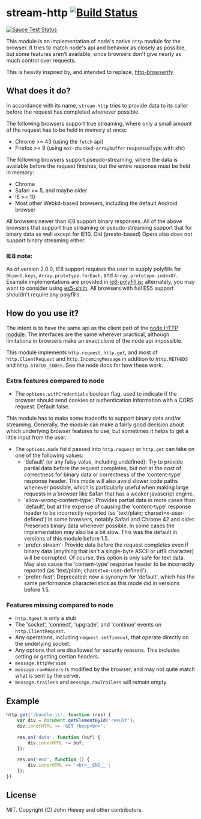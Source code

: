 # stream-http [![Build Status](https://travis-ci.org/jhiesey/stream-http.svg?branch=master)](https://travis-ci.org/jhiesey/stream-http)

[![Sauce Test Status](https://saucelabs.com/browser-matrix/stream-http.svg)](https://saucelabs.com/u/stream-http)

This module is an implementation of node's native `http` module for the browser.
It tries to match node's api and behavior as closely as possible, but some features
aren't available, since browsers don't give nearly as much control over requests.

This is heavily inspired by, and intended to replace, [http-browserify](https://github.com/substack/http-browserify)

## What does it do?

In accordance with its name, `stream-http` tries to provide data to its caller before
the request has completed whenever possible.

The following browsers support true streaming, where only a small amount of the request
has to be held in memory at once:
* Chrome >= 43 (using the `fetch` api)
* Firefox >= 9 (using `moz-chunked-arraybuffer` responseType with xhr)

The following browsers support pseudo-streaming, where the data is available before the
request finishes, but the entire response must be held in memory:
* Chrome
* Safari >= 5, and maybe older
* IE >= 10
* Most other Webkit-based browsers, including the default Android browser

All browsers newer than IE8 support binary responses. All of the above browsers that
support true streaming or pseudo-streaming support that for binary data as well
except for IE10. Old (presto-based) Opera also does not support binary streaming either.

### IE8 note:
As of version 2.0.0, IE8 support requires the user to supply polyfills for
`Object.keys`, `Array.prototype.forEach`, and `Array.prototype.indexOf`. Example
implementations are provided in [ie8-polyfill.js](ie8-polyfill.js); alternately,
you may want to consider using [es5-shim](https://github.com/es-shims/es5-shim).
All browsers with full ES5 support shouldn't require any polyfills.

## How do you use it?

The intent is to have the same api as the client part of the
[node HTTP module](https://nodejs.org/api/http.html). The interfaces are the same wherever
practical, although limitations in browsers make an exact clone of the node api impossible.

This module implements `http.request`, `http.get`, and most of `http.ClientRequest`
and `http.IncomingMessage` in addition to `http.METHODS` and `http.STATUS_CODES`. See the
node docs for how these work.

### Extra features compared to node

* The `options.withCredentials` boolean flag, used to indicate if the browser should send
cookies or authentication information with a CORS request. Default false.

This module has to make some tradeoffs to support binary data and/or streaming. Generally,
the module can make a fairly good decision about which underlying browser features to use,
but sometimes it helps to get a little input from the user.

* The `options.mode` field passed into `http.request` or `http.get` can take on one of the
following values:
  * 'default' (or any falsy value, including undefined): Try to provide partial data before
the request completes, but not at the cost of correctness for binary data or correctness of
the 'content-type' response header. This mode will also avoid slower code paths whenever
possible, which is particularly useful when making large requests in a browser like Safari
that has a weaker javascript engine.
  * 'allow-wrong-content-type': Provides partial data in more cases than 'default', but
at the expense of causing the 'content-type' response header to be incorrectly reported
(as 'text/plain; charset=x-user-defined') in some browsers, notably Safari and Chrome 42
and older. Preserves binary data whenever possible. In some cases the implementation may
also be a bit slow. This was the default in versions of this module before 1.5.
  * 'prefer-stream': Provide data before the request completes even if binary data (anything
that isn't a single-byte ASCII or utf8 character) will be corrupted. Of course, this option
is only safe for text data. May also cause the 'content-type' response header to be
incorrectly reported (as 'text/plain; charset=x-user-defined').
  * 'prefer-fast': Deprecated; now a synonym for 'default', which has the same performance
characteristics as this mode did in versions before 1.5.

### Features missing compared to node

* `http.Agent` is only a stub
* The 'socket', 'connect', 'upgrade', and 'continue' events on `http.ClientRequest`.
* Any operations, including `request.setTimeout`, that operate directly on the underlying
socket.
* Any options that are disallowed for security reasons. This includes setting or getting
certian headers.
* `message.httpVersion`
* `message.rawHeaders` is modified by the browser, and may not quite match what is sent by
the server.
* `message.trailers` and `message.rawTrailers` will remain empty.

## Example

``` js
http.get('/bundle.js', function (res) {
	var div = document.getElementById('result');
	div.innerHTML += 'GET /beep<br>';
	
	res.on('data', function (buf) {
		div.innerHTML += buf;
	});
	
	res.on('end', function () {
		div.innerHTML += '<br>__END__';
	});
})
```

## License

MIT. Copyright (C) John Hiesey and other contributors.
